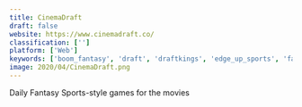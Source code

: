 ```yaml
---
title: CinemaDraft
draft: false 
website: https://www.cinemadraft.co/
classification: ['']
platform: ['Web']
keywords: ['boom_fantasy', 'draft', 'draftkings', 'edge_up_sports', 'fanalyze_app', 'fanoob', 'fantasy_movie_league', 'sleeperbot', 'victiv', 'letsrumbl']
image: 2020/04/CinemaDraft.png
---
```

Daily Fantasy Sports-style games for the movies